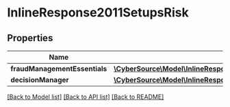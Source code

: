 # InlineResponse2011SetupsRisk

## Properties
Name | Type | Description | Notes
------------ | ------------- | ------------- | -------------
**fraudManagementEssentials** | [**\CyberSource\Model\InlineResponse2011SetupsPaymentsCardProcessing**](InlineResponse2011SetupsPaymentsCardProcessing.md) |  | [optional] 
**decisionManager** | [**\CyberSource\Model\InlineResponse2011SetupsPaymentsCardProcessing**](InlineResponse2011SetupsPaymentsCardProcessing.md) |  | [optional] 

[[Back to Model list]](../README.md#documentation-for-models) [[Back to API list]](../README.md#documentation-for-api-endpoints) [[Back to README]](../README.md)


